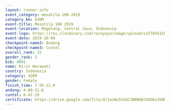 ```yaml
---
layout: runner-info 
event_category: mesatila-100-2019 
category_km: 42KM 
event-title: Mesatila 100 2019 
event-location: Magelang, Central Java, Indonesia 
event-logo: https://res.cloudinary.com/raceyaya/image/upload/v1570451507/logo/mesastila100_jin7bl.jpg 
event-date: 2019-10-04 
checkpoint-name2: Andong 
checkpoint-name3: Cuntel 
overall_rank: 15
gender_rank: 2
bib: 4091
name: Ririn Herawati
country: Indonesia
category: 42KM
gender: Female
finish_time: 7-56-12.9
andong: 4-08-31.6
cuntel: 6-41-29
certificate: https://drive.google.com/file/d/1acWx5nSUCJN8N6B7dXG6s3XANUU9-8Me/view?usp=sharing
---
```

